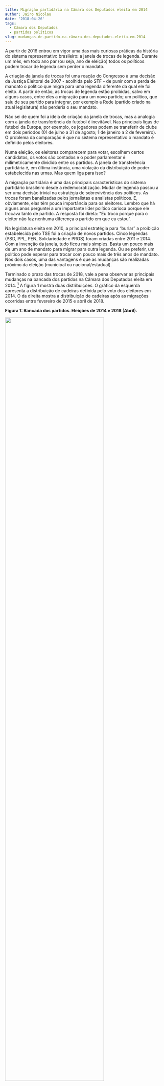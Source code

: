```yaml
---
title: Migração partidária na Câmara dos Deputados eleita em 2014
author: Jairo Nicolau
date: '2018-04-26'
tags:
  - Câmara dos Deputados
  - partidos políticos
slug: mudanças-de-partido-na-câmara-dos-deputados-eleita-em-2014
---
```


A partir de 2016 entrou em vigor uma das mais curiosas práticas da história do sistema representativo brasileiro: a janela de trocas de legenda. Durante um mês, em todo ano par (ou seja, ano de eleição) todos os políticos podem trocar de legenda sem perder o mandato.
 
A criação da janela de trocas foi uma reação do Congresso à uma decisão da Justiça Eleitoral de 2007 - acolhida pelo STF - de punir com a perda de mandato o político que migra para uma legenda diferente da qual ele foi eleito. A partir de então, as trocas de legenda estão proibidas, salvo em alguns casos, entre eles a migração para um novo partido; um político, que saiu de seu partido para integrar, por exemplo a Rede (partido criado na atual legislatura) não perderia o seu mandato.

Não sei de quem foi a ideia de criação da janela de trocas, mas a analogia com a janela de transferência do futebol é inevitável.  Nas principais ligas de futebol da Europa, por exemplo, os jogadores podem se transferir de clube em dois períodos (01 de julho a 31 de agosto; 1 de janeiro a 2 de fevereiro). O problema da comparação é que no sistema representativo o mandato é definido pelos eleitores. 

Numa eleição, os eleitores comparecem para votar, escolhem certos candidatos, os votos são contados e o poder parlamentar é milimetricamente dividido entre os partidos. A janela de transferência partidária é, em última instância, uma violação da distribuição de poder estabelecida nas urnas. Mas quem liga para isso?

A migração partidária é uma das principais características do sistema partidário brasileiro desde a redemocratização. Mudar de legenda passou a ser uma decisão trivial  na estratégia de sobrevivência dos políticos. As trocas foram banalizadas pelos jornalistas e analistas políticos. E, obviamente, elas têm pouca importância para os eleitores. Lembro que há alguns anos perguntei a um importante líder político carioca porque ele trocava tanto de partido. A resposta foi direta: "Eu troco porque para o eleitor não faz nenhuma diferença o partido em que eu estou".

Na legislatura eleita em 2010, a principal estratégia para “burlar” a proibição estabelecida pelo TSE foi a criação de novos partidos.  Cinco legendas (PSD, PPL, PEN, Solidariedade e PROS) foram criadas entre 2011 e 2014. Com a invenção da janela, tudo ficou mais simples. Basta um pouco mais de um ano de mandato para migrar para outra legenda. Ou se preferir, um político pode esperar para trocar com pouco mais de três anos de mandato. Nos dois casos, uma das vantagens é que as mudanças são realizadas próximo da eleição (municipal ou nacional/estadual).

Terminado o prazo das trocas de 2018, vale a pena observar as principais mudanças na bancada dos partidos na Câmara dos Deputados eleita em 2014. [^1] A figura 1 mostra duas distribuições. O gráfico da esquerda apresenta a distribuição de cadeiras definida pelo voto dos eleitores em 2014. O da direita mostra a distribuição de cadeiras após as migrações ocorridas entre fevereiro de 2015 e abril de 2018. 

[^1]: Um texto que também explora as trocas de legenda da Câmara dos Deputados: https://goo.gl/YPgsQW

**Figura 1: Bancada dos partidos. Eleições de 2014 e 2018 (Abril).**

<img src="/img/troca55_figura1.png" alt="" width="80%"/>

As mudanças são intensas, com destaque para a redução da bancada do  MDB, que perdeu 15 deputados, e ficou com a menor bancada de sua história. Do outro lado, chama a atenção o crescimento do DEM, que saltou de 21 para 43 deputados, e do PP, que ganhou 12 deputados.  

Vale a pena observar que apenas um partido, a Rede, foi criado no período, conseguindo a adesão de apenas dois deputados. O fato de alguns partidos terem trocado de nome nessa legislatura dá a impressão de que tivemos uma onda de criação de novas legendas, mas isso não aconteceu. Na realidade, cinco partidos que elegeram deputados em 2014 não têm mais representantes (PTC, PSDC, PRTB, PRP e PMN).

A Figura 2 mostra um quadro completo das trocas de legenda por legislatura. Para permitir a comparação ao longo do tempo, optei por apresentar o percentual de deputados que abandonaram o partido pelo qual foram eleitos. Essa medida subestima o total de trocas - já que alguns políticos trocam mais de uma vez -, e também não contabiliza as mudanças de partido dos suplentes que eventualmente assumiram o mandato. O total de deputados que abandonou o partido em 2014 é de 154 (30%). O percentual é semelhante ao conhecido antes da decisão da Justiça Eleitoral de proibir as trocas. 

A Figura 2 mostra que  a decisão do TSE, implementada em 2007, realmente inibiu as trocas na legislatura em que ela passou a vigorar. Na legislatura seguinte (eleita em 2010) o artifício inventado pelo congressistas para contornar a proibição foi a fundação de novas legendas. O volume de migração partidária da atual legislatura mostra que a janela de transferência tornou inócua a decisão do TSE.

**Figura 2: Percentual de deputados federais que abandonaram o partido pelo qual foram eleitos (1987-2018)**
<img src="/img/troca55_figura2.png" alt="" width="80%"/>

Observar apenas o número de deputados de cada partido no começo e no final da legislatura pode esconder mudanças profundas na bancada de um mesmo partido. Imagine, por exemplo, uma legenda que elegeu 10 deputados e todos eles saíram ao longo do mandato, mas recebeu a adesão de outros 10 nomes. A bancada é a mesma, mas com uma composição totalmente diferente. 

A Figura 3 mostra apenas um dos lados da migração: o volume de deputados que abandou cada partido ao longo da atual legislatura. Um caso interessante é o do PROS. O partido elegeu 11 deputados em 2014; todos eles migraram para outra legenda. O gráfico direito da figura 1 mostra que o PROS tem atualmente 11 deputados; ou seja, a bancada é igual, mas nenhum dos parlamentares que a compõe foi eleito pelo partido.

As três legendas que mais perderam representantes em termos absolutos foram  o PMDB que perdeu 19 parlamentares (29% dos eleitos), o PSB que perdeu 16 (47%), e o PSD, do qual saíram 15 deputados (42%). Mesmo assim, o PSD ainda conseguiu ficar com três deputados a mais do que tinha eleito em 2014 (ver a Figura 1). 

**Figura 3: Total de deputados que mudou de partido**
![](/img/troca55_figura3.png)

As trocas de legenda no Brasil têm sido sempre maior em alguns estados do que em outros. O Rio Grande do Sul e Santa Catarina são, tradicionalmente, os estados em que há menor número de troca de legenda. Este padrão se repetiu na atual legislatura. Em Santa Catarina, apenas um deputado (6% da bancada) trocou de partido. No Rio Grande do Sul foram apenas dois (7% da bancada). 

No outro extremo, destaca-se o caso do Rio de Janeiro, onde metade da bancada mudou de partido. O quadro partidário do estado foi afetado  pela crise do PMDB, legenda dominante desde anos 2000. As três principais lideranças do partido (Sergio Cabral, Jorge Picciani e Eduardo Cunha) foram presas, e outra (Eduardo Paes) migrou para o DEM. Entre os outros estados com alto volume de trocas, destacam-se ainda o Ceará, onde metade dos  deputados migrou, e Minas Geraes, onde mais de 1/3 da bancada se transferiu para outra legenda. 
 
**Figura 4: Total de deputados que mudou de partido, por estado.**
![](/img/troca55_figura4.png)

Só conheceremos o quadro completo das trocas de partido da atual legislatura no dia 31 de janeiro de 2019, quando ela será oficialmente encerrada. O que é certo é que os deputados que concorrerão nas eleições de outubro não trocarão, já que eles precisam estar filiados há pelo menos seis meses em um partido. Tradicionalmente, alguns deputados trocam de legenda depois da eleição, quase sempre, de olho na nova configuração de poder saído das urnas. Não surpreenderia se essa legislatura - que bateu tantos recordes negativos - também fosse a recordista de migração partidária.

